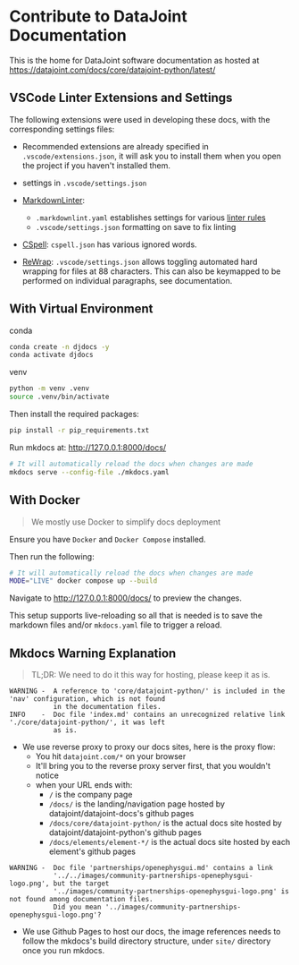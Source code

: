 # Contribute to DataJoint Documentation

This is the home for DataJoint software documentation as hosted at https://datajoint.com/docs/core/datajoint-python/latest/

## VSCode Linter Extensions and Settings

The following extensions were used in developing these docs, with the corresponding
settings files:

- Recommended extensions are already specified in `.vscode/extensions.json`, it will ask you to install them when you open the project if you haven't installed them.
- settings in `.vscode/settings.json`
- [MarkdownLinter](https://marketplace.visualstudio.com/items?itemName=DavidAnson.vscode-markdownlint):
  - `.markdownlint.yaml` establishes settings for various
  [linter rules](https://github.com/DavidAnson/markdownlint/blob/main/doc/Rules.md)
  - `.vscode/settings.json` formatting on save to fix linting

- [CSpell](https://marketplace.visualstudio.com/items?itemName=streetsidesoftware.code-spell-checker): `cspell.json`
has various ignored words.

- [ReWrap](https://marketplace.visualstudio.com/items?itemName=stkb.rewrap): `.vscode/settings.json` allows toggling
automated hard wrapping for files at 88 characters. This can also be keymapped to be
performed on individual paragraphs, see documentation.

## With Virtual Environment

conda
```bash
conda create -n djdocs -y
conda activate djdocs
```
venv
```bash
python -m venv .venv
source .venv/bin/activate
```

Then install the required packages:
```bash
pip install -r pip_requirements.txt
```

Run mkdocs at: http://127.0.0.1:8000/docs/
```bash
# It will automatically reload the docs when changes are made
mkdocs serve --config-file ./mkdocs.yaml
```

## With Docker

> We mostly use Docker to simplify docs deployment

Ensure you have `Docker` and `Docker Compose` installed.

Then run the following:
```bash
# It will automatically reload the docs when changes are made
MODE="LIVE" docker compose up --build
```

Navigate to http://127.0.0.1:8000/docs/ to preview the changes.

This setup supports live-reloading so all that is needed is to save the markdown files
and/or `mkdocs.yaml` file to trigger a reload.

## Mkdocs Warning Explanation

> TL;DR: We need to do it this way for hosting, please keep it as is.

```log
WARNING -  A reference to 'core/datajoint-python/' is included in the 'nav' configuration, which is not found
           in the documentation files.
INFO    -  Doc file 'index.md' contains an unrecognized relative link './core/datajoint-python/', it was left
           as is.
```

- We use reverse proxy to proxy our docs sites, here is the proxy flow:
  - You hit `datajoint.com/*` on your browser
  - It'll bring you to the reverse proxy server first, that you wouldn't notice
  - when your URL ends with:
    - `/` is the company page
    - `/docs/` is the landing/navigation page hosted by datajoint/datajoint-docs's github pages
    - `/docs/core/datajoint-python/` is the actual docs site hosted by datajoint/datajoint-python's github pages
    - `/docs/elements/element-*/` is the actual docs site hosted by each element's github pages


```log
WARNING -  Doc file 'partnerships/openephysgui.md' contains a link
           '../../images/community-partnerships-openephysgui-logo.png', but the target
           '../images/community-partnerships-openephysgui-logo.png' is not found among documentation files.
           Did you mean '../images/community-partnerships-openephysgui-logo.png'?
```
- We use Github Pages to host our docs, the image references needs to follow the mkdocs's build directory structure, under `site/` directory once you run mkdocs.